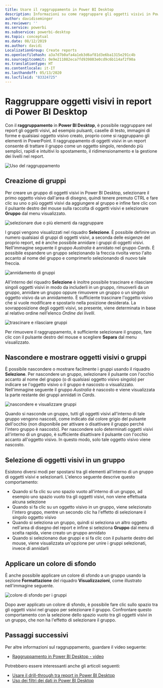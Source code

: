 ```yaml
---
title: Usare il raggruppamento in Power BI Desktop
description: Informazioni su come raggruppare gli oggetti visivi in Power BI Desktop
author: davidiseminger
ms.reviewer: ''
ms.service: powerbi
ms.subservice: powerbi-desktop
ms.topic: conceptual
ms.date: 08/12/2019
ms.author: davidi
LocalizationGroup: Create reports
ms.openlocfilehash: a3a7d7b0afa4a1eb3d6af81d3e6ba1315e291c4b
ms.sourcegitcommit: 0e9e211082eca7fd939803e0cd9c6b114af2f90a
ms.translationtype: HT
ms.contentlocale: it-IT
ms.lasthandoff: 05/13/2020
ms.locfileid: "83324725"
---
```

# <a name="group-visuals-in-power-bi-desktop-reports"></a>Raggruppare oggetti visivi in report di Power BI Desktop
Con il **raggruppamento** in **Power BI Desktop**, è possibile raggruppare nel report gli oggetti visivi, ad esempio pulsanti, caselle di testo, immagini di forme e qualsiasi oggetto visivo creato, proprio come si raggruppano gli elementi in PowerPoint. Il raggruppamento di oggetti visivi in un report consente di trattare il gruppo come un oggetto singolo, rendendo più semplici, rapidi e intuitivi lo spostamento, il ridimensionamento e la gestione dei livelli nel report.

![Uso del raggruppamento](media/desktop-grouping-visuals/grouping-visuals-01.png)


## <a name="creating-groups"></a>Creazione di gruppi

Per creare un gruppo di oggetti visivi in Power BI Desktop, selezionare il primo oggetto visivo dall'area di disegno, quindi tenere premuto CTRL e fare clic su uno o più oggetti visivi da aggiungere al gruppo e infine fare clic con il pulsante destro del mouse sulla raccolta di oggetti visivi e selezionare **Gruppo** dal menu visualizzato.

![selezionare due o più elementi da raggruppare](media/desktop-grouping-visuals/grouping-visuals-02.png)

I gruppi vengono visualizzati nel riquadro **Selezione**. È possibile definire un numero qualsiasi di gruppi di oggetti visivi, a seconda delle esigenze del proprio report, ed è anche possibile annidare i gruppi di oggetti visivi. Nell'immagine seguente il gruppo *Australia* è annidato nel gruppo *Cards*. È possibile espandere un gruppo selezionando la freccia rivolta verso l'alto accanto al nome del gruppo e comprimerlo selezionando di nuovo tale freccia. 

![annidamento di gruppi](media/desktop-grouping-visuals/grouping-visuals-03.png)

All'interno del riquadro **Selezione** è inoltre possibile trascinare e rilasciare singoli oggetti visivi in modo da includerli in un gruppo, rimuoverli da un gruppo, annidare un gruppo oppure rimuovere un gruppo o un singolo oggetto visivo da un annidamento. È sufficiente trascinare l'oggetto visivo che si vuole modificare e spostarlo nella posizione desiderata. La sovrapposizione degli oggetti visivi, se presente, viene determinata in base al relativo ordine nell'elenco *Ordine dei livelli*.

![trascinare e rilasciare gruppi](media/desktop-grouping-visuals/grouping-visuals-04.png)

Per rimuovere il raggruppamento, è sufficiente selezionare il gruppo, fare clic con il pulsante destro del mouse e scegliere **Separa** dal menu visualizzato.

## <a name="hide-and-show-visuals-or-groups"></a>Nascondere e mostrare oggetti visivi o gruppi

È possibile nascondere o mostrare facilmente i gruppi usando il riquadro **Selezione**. Per nascondere un gruppo, selezionare il pulsante con l'occhio accanto al nome del gruppo (o di qualsiasi oggetto visivo singolo) per indicare se l'oggetto visivo o il gruppo è nascosto o visualizzato. Nell'immagine seguente il gruppo *Australia* è nascosto e viene visualizzata la parte restante dei gruppi annidati in *Cards*.


![nascondere e visualizzare gruppi](media/desktop-grouping-visuals/grouping-visuals-05.png)

Quando si nasconde un gruppo, tutti gli oggetti visivi all'interno di tale gruppo vengono nascosti, come indicato dal colore grigio del pulsante dell'occhio (non disponibile per attivare o disattivare il gruppo perché l'intero gruppo è nascosto). Per nascondere solo determinati oggetti visivi all'interno di un gruppo, è sufficiente disattivare il pulsante con l'occhio accanto all'oggetto visivo. In questo modo, solo tale oggetto visivo viene nascosto.

## <a name="selecting-visuals-within-a-group"></a>Selezione di oggetti visivi in un gruppo

Esistono diversi modi per spostarsi tra gli elementi all'interno di un gruppo di oggetti visivi e selezionarli. L'elenco seguente descrive questo comportamento:

* Quando si fa clic su uno spazio vuoto all'interno di un gruppo, ad esempio uno spazio vuoto tra gli oggetti visivi, non viene effettuata alcuna selezione
* Quando si fa clic su un oggetto visivo in un gruppo, viene selezionato l'intero gruppo, mentre un secondo clic ha l'effetto di selezionare il singolo oggetto visivo
* Quando si seleziona un gruppo, quindi si seleziona un altro oggetto nell'area di disegno del report e infine si seleziona **Gruppo** dal menu di scelta rapida, viene creato un gruppo annidato
* Quando si selezionano due gruppi e si fa clic con il pulsante destro del mouse, viene visualizzata un'opzione per unire i gruppi selezionati, invece di annidarli

## <a name="apply-background-color"></a>Applicare un colore di sfondo

È anche possibile applicare un colore di sfondo a un gruppo usando la sezione **Formattazione** del riquadro **Visualizzazioni**, come illustrato nell'immagine seguente. 

![colore di sfondo per i gruppi](media/desktop-grouping-visuals/grouping-visuals-06.png)

Dopo aver applicato un colore di sfondo, è possibile fare clic sullo spazio tra gli oggetti visivi nel gruppo per selezionare il gruppo. Confrontare questo comportamento con la selezione dello spazio vuoto tra gli oggetti visivi in un gruppo, che non ha l'effetto di selezionare il gruppo. 


## <a name="next-steps"></a>Passaggi successivi
Per altre informazioni sul raggruppamento, guardare il video seguente:

* [Raggruppamento in Power BI Desktop - video](https://youtu.be/sf4n7VXoQHY?t=10)

Potrebbero essere interessanti anche gli articoli seguenti:

* [Usare il drill-through tra report in Power BI Desktop](desktop-cross-report-drill-through.md)
* [Uso dei filtri dei dati in Power BI Desktop](../visuals/power-bi-visualization-slicers.md)
